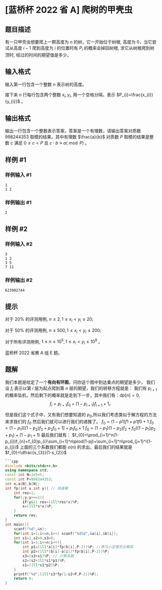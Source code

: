 # [蓝桥杯 2022 省 A] 爬树的甲壳虫

## 题目描述

有一只甲壳虫想要爬上一颗高度为 $n$ 的树，它一开始位于树根, 高度为 $0$，当它尝试从高度 $i-1$ 爬到高度为 $i$ 的位置时有 $P_{i}$ 的概率会掉回树根, 求它从树根爬到树顶时, 经过的时间的期望值是多少。

## 输入格式

输入第一行包含一个整数 $n$ 表示树的高度。

接下来 $n$ 行每行包含两个整数 $x_{i}, y_{i}$, 用一个空格分隔，表示 $P_{i}=\frac{x_{i}}{y_{i}}$ 。

## 输出格式

输出一行包含一个整数表示答案，答案是一个有理数，请输出答案对质数 $998244353$ 取模的结果。其中有理数 $\frac{a}{b}$ 对质数 $P$ 取模的结果是整数 $c$ 满足 $0 \leq c<P$ 且 $c \cdot b \equiv a(\bmod P)$ 。

## 样例 #1

### 样例输入 #1

```
1
1 2
```

### 样例输出 #1

```
2
```

## 样例 #2

### 样例输入 #2

```
3
1 2
3 5
7 11
```

### 样例输出 #2

```
623902744
```

## 提示

对于 $20 \%$ 的评测用例, $n \leq 2,1 \leq x_{i}<y_{i} \leq 20$;

对于 $50 \%$ 的评测用例, $n \leq 500,1 \leq x_{i}<y_{i} \leq 200$;

对于所有评测用例, $1 \leq n \leq 10^5,1 \leq x_{i}<y_{i} \leq 10^{9}$ 。 

蓝桥杯 2022 省赛 A 组 E 题。

## 题解
我们本题是给定了一个**有向有环图**，问你这个图中到达重点的期望是多少，
我们设 $f_i$ 表示以第 $i$ 层为起点爬到第 $n$ 层的期望，我们的转移方程就是：
我们有 $p_{i+1}$ 的概率坠机，然后剩下的概率就是走到下一步，其中我们有：$dp[n]=0$,
$$f_i=p_{i+1}f_0+(1-p_{i+1})f_{i+1}+1。$$


但是我们这个式子中，又有我们想要知道的 $p_{0}$,所以我们考虑类似于解方程的方法来求我们的 $f_{0}$
然后我们就可以进行我们的递推了。
$f_0=(1-p1)f1+p1f0+1$
$f_{0}=(1-p_{1})[(1-p_{2})f_{2}+p_{2}f_{0}+1]+p_{1}f_{0}+1$
$f_{0}=(1-p_{1})(1-p_{2})f_{2}+f_{0}((1-p_{1})p_{2}+p_{1})+(1-p_{1}+1)$
最后我们就有：
$f_{0}=\prod_{i=1}^n(1-p_{i})f_{n}+f_{0}p_{i}\sum_{i=1}^n\prod(1-pj)+\sum_{i=1}^n\prod_{j=1}^i(1-p_{j})$
上面的三个系数我们都能 $o(n)$ 的求出，最后我们的结果就是 $f_{0}=\dfrac{s_{3}}{1-s_{2}}$

```cpp
```cpp
#include <bits/stdc++.h>
using namespace std;
const int N=1e5+5;
const int P=998244353;
int n,a[N],b[N];
int fp(int x,int y){ // 快速幂
    int res=1;
    for(;y;y>>=1){
        if(y&1) res=(1ll*res*x)%P;
        x=(1ll*x*x)%P;
    }
    return res;
}
int main(){
    scanf("%d",&n);
    for(int i=1;i<=n;i++) scanf("%d%d",&a[i],&b[i]);
    int s1=1,s2=0,s3=0;
    for(int i=1;i<=n;i++){ 
        int p1=(1ll*a[i]*fp(b[i],P-2))%P; //费马小定理求出概率
        int p2=(1ll*(b[i]-a[i])*fp(b[i],P-2))%P;
        s3=(s3+s1)%P; // 计算系数
        s2=(s2+1ll*s1*p1)%P;
        s1=(1ll*s1*p2)%P;
    }
    printf("%d",(1ll*s3*fp(1-s2+P,P-2))%P);
    return 0;
}
```
```